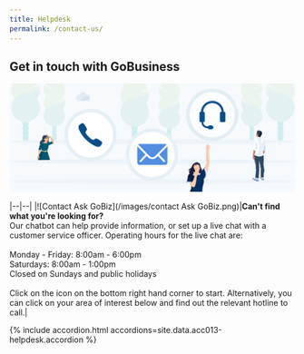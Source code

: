 ```yaml
---
title: Helpdesk
permalink: /contact-us/
---
```


## Get in touch with GoBusiness

![Helpdesk](/images/Helpdesk.jpg)

|--|--|
|![Contact Ask GoBiz](/images/contact Ask GoBiz.png)|**Can't find what you're looking for?** <br> Our chatbot can help provide information, or set up a live chat with a customer service officer. Operating hours for the live chat are:<br><br>Monday - Friday: 8:00am - 6:00pm<br>Saturdays: 8:00am - 1:00pm<br>Closed on Sundays and public holidays<br><br>Click on the icon on the bottom right hand corner to start. Alternatively, you can click on your area of interest below and find out the relevant hotline to call.|

{% include accordion.html accordions=site.data.acc013-helpdesk.accordion %}

<script src="/jquery/jquery.min.js"></script>
<script src="/jquery/resize-tables.js"></script>